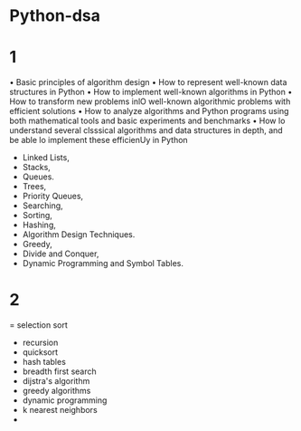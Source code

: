 # Python-dsa

# 1 
• Basic principles of algorithm design 
• How to represent well-known data structures in Python 
• How to implement well-known algorithms in Python 
• How to transform new problems inlO well-known algorithmic problems with efficient solutions 
• How to analyze algorithms and Python programs using both mathematical tools and basic experiments and benchmarks 
• How lo understand several clsssical algorithms and data structures in depth, and be able lo implement these efficienUy in Python

- Linked Lists,
- Stacks,
- Queues.
- Trees,
- Priority Queues,
- Searching,
- Sorting,
- Hashing,
- Algorithm Design Techniques.
- Greedy,
- Divide and Conquer,
- Dynamic Programming and Symbol Tables.



# 2

= selection sort
- recursion
- quicksort
- hash tables
- breadth first search
- dijstra's algorithm
- greedy algorithms
- dynamic programming
- k nearest neighbors
- 
